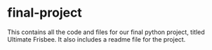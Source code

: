 # final-project
This contains all the code and files for our final python project, titled Ultimate Frisbee. It also includes a readme file for the project. 
